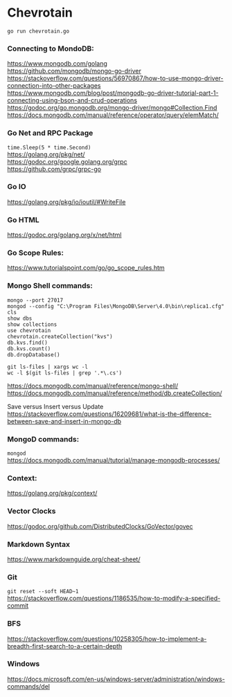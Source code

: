 # Chevrotain
`go run chevrotain.go`

### Connecting to MondoDB:
https://www.mongodb.com/golang \
https://github.com/mongodb/mongo-go-driver \
https://stackoverflow.com/questions/56970867/how-to-use-mongo-driver-connection-into-other-packages
https://www.mongodb.com/blog/post/mongodb-go-driver-tutorial-part-1-connecting-using-bson-and-crud-operations
https://godoc.org/go.mongodb.org/mongo-driver/mongo#Collection.Find \
https://docs.mongodb.com/manual/reference/operator/query/elemMatch/

### Go Net and RPC Package
`time.Sleep(5 * time.Second)` \
https://golang.org/pkg/net/ \
https://godoc.org/google.golang.org/grpc \
https://github.com/grpc/grpc-go

### Go IO
https://golang.org/pkg/io/ioutil/#WriteFile

### Go HTML
https://godoc.org/golang.org/x/net/html

### Go Scope Rules:
https://www.tutorialspoint.com/go/go_scope_rules.htm

### Mongo Shell commands:
```
mongo --port 27017
mongod --config "C:\Program Files\MongoDB\Server\4.0\bin\replica1.cfg"
cls
show dbs
show collections
use chevrotain
chevrotain.createCollection("kvs")
db.kvs.find()
db.kvs.count()
db.dropDatabase()
```
```
git ls-files | xargs wc -l
wc -l $(git ls-files | grep '.*\.cs')
```
https://docs.mongodb.com/manual/reference/mongo-shell/
https://docs.mongodb.com/manual/reference/method/db.createCollection/

Save versus Insert versus Update \
https://stackoverflow.com/questions/16209681/what-is-the-difference-between-save-and-insert-in-mongo-db

### MongoD commands:
`mongod`\
https://docs.mongodb.com/manual/tutorial/manage-mongodb-processes/

### Context:
https://golang.org/pkg/context/

### Vector Clocks
https://godoc.org/github.com/DistributedClocks/GoVector/govec

### Markdown Syntax
https://www.markdownguide.org/cheat-sheet/

### Git
`git reset --soft HEAD~1`
https://stackoverflow.com/questions/1186535/how-to-modify-a-specified-commit

### BFS
https://stackoverflow.com/questions/10258305/how-to-implement-a-breadth-first-search-to-a-certain-depth

### Windows
https://docs.microsoft.com/en-us/windows-server/administration/windows-commands/del
